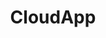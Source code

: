 ---
facebook: https://facebook.com/getcloudapp
instagram: https://instagram.com/get_cloudapp
linkedin: https://linkedin.com/company/getcloudapp
logohandle: getcloudapp
sort: cloudapp
title: CloudApp
twitter: https://x.com/cloudapp
website: https://www.getcloudapp.com/
youtube: https://youtube.com/channel/UC6NSdfwGvOC9_kdkRKltzNQ
---